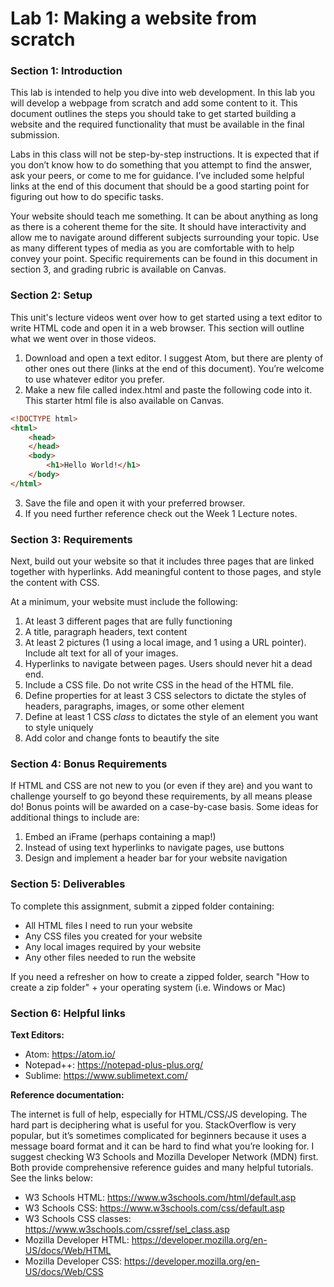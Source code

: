 # Lab 1: Making a website from scratch
### Section 1: Introduction
This lab is intended to help you dive into web development. In this lab you will develop a webpage from scratch and add some content to it. This document outlines the steps you should take to get started building a website and the required functionality that must be available in the final submission. 

Labs in this class will not be step-by-step instructions. It is expected that if you don’t know how to do something that you attempt to find the answer, ask your peers, or come to me for guidance. I’ve included some helpful links at the end of this document that should be a good starting point for figuring out how to do specific tasks. 

Your website should teach me something. It can be about anything as long as there is a coherent theme for the site. It should have interactivity and allow me to navigate around different subjects surrounding your topic. Use as many different types of media as you are comfortable with to help convey your point. Specific requirements can be found in this document in section 3, and grading rubric is available on Canvas. 

### Section 2: Setup
This unit's lecture videos went over how to get started using a text editor to write HTML code and open it in a web browser. This section will outline what we went over in those videos. 

1. Download and open a text editor. I suggest Atom, but there are plenty of other ones out there (links at the end of this document). You’re welcome to use whatever editor you prefer.
2. Make a new file called index.html and paste the following code into it. This starter html file is also available on Canvas.
```html
<!DOCTYPE html>
<html>
	<head>
	</head>
	<body>
		<h1>Hello World!</h1>
	</body>
</html>
```
3. Save the file and open it with your preferred browser. 
4. If you need further reference check out the Week 1 Lecture notes.

### Section 3: Requirements
Next, build out your website so that it includes three pages that are linked together with hyperlinks. Add meaningful content to those pages, and style the content with CSS. 

At a minimum, your website must include the following: 
1. At least 3 different pages that are fully functioning
2. A title, paragraph headers, text content 
3. At least 2 pictures (1 using a local image, and 1 using a URL pointer). Include alt text for all of your images. 
4. Hyperlinks to navigate between pages. Users should never hit a dead end. 
5. Include a CSS file. Do not write CSS in the head of the HTML file.
6. Define properties for at least 3 CSS selectors to dictate the styles of headers, paragraphs, images, or some other element
7. Define at least 1 CSS *class* to dictates the style of an element you want to style uniquely
8. Add color and change fonts to beautify the site

### Section 4: Bonus Requirements
If HTML and CSS are not new to you (or even if they are) and you want to challenge yourself to go beyond these requirements, by all means please do! Bonus points will be awarded on a case-by-case basis. Some ideas for additional things to include are: 

1. Embed an iFrame (perhaps containing a map!)
2. Instead of using text hyperlinks to navigate pages, use buttons 
3. Design and implement a header bar for your website navigation

### Section 5: Deliverables
To complete this assignment, submit a zipped folder containing: 
* All HTML files I need to run your website
* Any CSS files you created for your website
* Any local images required by your website
* Any other files needed to run the website

If you need a refresher on how to create a zipped folder, search "How to create a zip folder" + your operating system (i.e. Windows or Mac)

### Section 6: Helpful links
**Text Editors:**
* Atom: https://atom.io/
* Notepad++: https://notepad-plus-plus.org/ 
* Sublime: https://www.sublimetext.com/ 

**Reference documentation:**

The internet is full of help, especially for HTML/CSS/JS developing. The hard part is deciphering what is useful for you. StackOverflow is very popular, but it’s sometimes complicated for beginners because it uses a message board format and it can be hard to find what you’re looking for. I suggest checking W3 Schools and Mozilla Developer Network (MDN) first. Both provide comprehensive reference guides and many helpful tutorials. See the links below: 
* W3 Schools HTML: https://www.w3schools.com/html/default.asp  
* W3 Schools CSS: https://www.w3schools.com/css/default.asp 
* W3 Schools CSS classes: https://www.w3schools.com/cssref/sel_class.asp 
* Mozilla Developer HTML: https://developer.mozilla.org/en-US/docs/Web/HTML 
* Mozilla Developer CSS: https://developer.mozilla.org/en-US/docs/Web/CSS 
